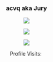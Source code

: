 <h3 align="center">acvq aka Jury</h3>

<p align="center">
  <img src="https://github-readme-stats.vercel.app/api/?username=6af&title_color=4F8CC9&text_color=9f9f9f&show_icons=true&bg_color=00000000&hide_border=true&icon_color=4F8CC9&hide_title=true&count_private=true"/>
</p>


<p align="center">
  <img src="https://discord.c99.nl/widget/theme-3/821123193006981130.png"/>
</p>

<p align="center">
  <img src="https://spotify-github-profile.vercel.app/api/view?uid=12129190187&cover_image=true&theme=default"/>
</p>
<p align="center">
 Profile Visits:
<img src"https://profile-counter.glitch.me/acvq/count.svg"/>
</p>
